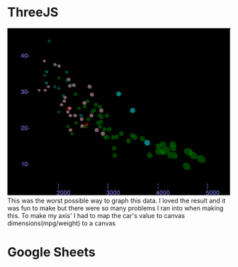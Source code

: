 # ThreeJS
![threejs](images/threejs.PNG)
This was the worst possible way to graph this data. I loved the result and it was fun to make but there were so many problems I ran into when making this. To make my axis' I had to map the car's value to canvas dimensions(mpg/weight) to a canvas 

# Google Sheets

